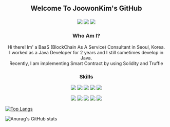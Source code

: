 ## <p align="center">Welcome To JoowonKim's GitHub</p>

<p align="center">
<a href="https://www.linkedin.com/in/joowon-kim-0122/" target="_blank"><img src="https://img.shields.io/badge/JoowonKim-0A66C2?style=flat-square&logo=LinkedIn&logoColor=white"/></a>
<a href="mailto:0122wndnjs@gmail.com" target="_blank"><img src="https://img.shields.io/badge/Gmail-EA4335?style=flat-square&logo=Gmail&logoColor=white"/></a>
<a href="https://github.com/0122wndnjs" target="_blank"><img src="https://img.shields.io/badge/GitHub-181717?style=flat-square&logo=GitHub&logoColor=white"/></a>

</p>

<h3 align="center"> Who Am I?</h3>

<p align="center">
Hi there! Im' a BaaS (BlockChain As A Service) Consultant in Seoul, Korea. </br>
I worked as a Java Developer for 2 years and I still sometimes develop in Java. </br>
Recently, I am implementing Smart Contract by using Solidity and Truffle </br>
</p>

<h3 align="center">Skills</h3>

<p align="center">
<img src="https://img.shields.io/badge/BlockChain-121D33?style=flat-square&logo=BlockChain.com&logoColor=white"/>
<img src="https://img.shields.io/badge/Ethereum-3C3C3D?style=flat-square&logo=Ethereum&logoColor=white"/>
<img src="https://img.shields.io/badge/Solidity-363636?style=flat-square&logo=Solidity&logoColor=white"/>
<img src="https://img.shields.io/badge/Hyperledger-2F3134?style=flat-square&logo=Hyperledger&logoColor=white"/>
<img src="https://img.shields.io/badge/Web3.js-F16822?style=flat-square&logo=Web3.js&logoColor=white"/>
</p>

<p align="center">
<img src="https://img.shields.io/badge/React-61DAFB?style=flat-square&logo=React&logoColor=white"/>
<img src="https://img.shields.io/badge/Next.js-000000?style=flat-square&logo=Next.js&logoColor=white"/>
<img src="https://img.shields.io/badge/JavaScript-F7DF1E?style=flat-square&logo=JavaScript&logoColor=white"/>
<img src="https://img.shields.io/badge/jQuery-0769AD?style=flat-square&logo=jQuery&logoColor=white"/>
<img src="https://img.shields.io/badge/MySQL-4479A1?style=flat-square&logo=MySQL&logoColor=white"/>
</p>



[![Top Langs](https://github-readme-stats.vercel.app/api/top-langs/?username=0122wndnjs&langs_count=10&layout=compact&theme=outrun&hide=css,javascript)](https://github.com/0122wndnjs/0122wndnjs)

![Anurag's GitHub stats](https://github-readme-stats.vercel.app/api?username=0122wndnjs&show_icons=true&theme=outrun)

